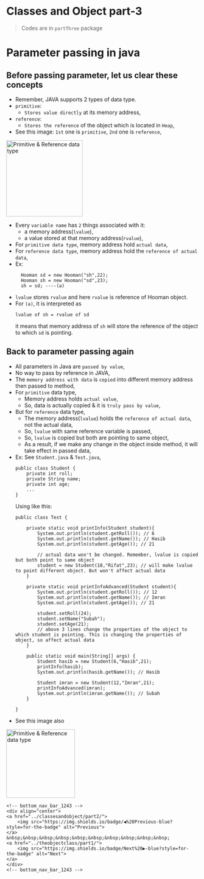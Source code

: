 
# Classes and Object part-3
> Codes are in `partThree` package

# Parameter passing in java

## Before passing parameter, let us clear these concepts
- Remember, JAVA supports 2 types of data type.
- `primitive`: 
  - `Stores value directly` at its memory address,
- `reference`:
  - `Stores the reference` of the object which is located in `Heap`,
- See this image: `1st` one is `primitive`, `2nd` one is `reference`,
<img src="files/primitive_and_reference_data.png" height="200px" alt="Primitive & Reference data type">

- Every `variable name` has `2` things associated with it: 
  - a memory address(`lvalue`),
  - a value stored at that memory address(`rvalue`),
- For `primitive data type`, memory address hold `actual data`,
- For `reference data type`, memory address hold the `reference of actual data`,
- Ex:
  ```
    Hooman sd = new Hooman("sh",22);
    Hooman sh = new Hooman("sd",23);
    sh = sd; ----(a)
    ```
- `lvalue` stores `rvalue` and here `rvalue` is reference of Hooman object.
- For `(a)`, it is interpreted as
    ```
    lvalue of sh = rvalue of sd
    ```
  it means that memory address of `sh` will store the reference of the object to which `sd` is pointing.

## Back to parameter passing again
- All parameters in Java are `passed by value`,
- No way to pass by reference in JAVA,
- The `memory address with data` is `copied` into different memory address then passed to method,
- For `primitive` data type,
  - Memory address holds `actual value`,
  - So, data is actually copied & it is `truly pass by value`,
- But for `reference` data type,
  - The memory address(`lvalue`) holds the `reference of actual data`, not the actual data,
  - So, `lvalue` with same reference variable is passed,
  - So, `lvalue` is copied but both are pointing to same object,
  - As a result, if we make any change in the object inside method, it will take effect in passed data,
- Ex: See `Student.java` & `Test.java`,
  ```
  public class Student {
      private int roll;
      private String name;
      private int age;
      ...
  }
  ```
  Using like this:
  ```
  public class Test {

      private static void printInfo(Student student){
          System.out.println(student.getRoll()); // 6
          System.out.println(student.getName()); // Hasib
          System.out.println(student.getAge()); // 21
  
          // actual data won't be changed. Remember, lvalue is copied but both point to same object
          student = new Student(18,"Rifat",23); // will make lvalue to point different object. But won't affect actual data
      }
  
      private static void printInfoAdvanced(Student student){
          System.out.println(student.getRoll()); // 12
          System.out.println(student.getName()); // Imran
          System.out.println(student.getAge()); // 21
  
          student.setRoll(24);
          student.setName("Subah");
          student.setAge(21);
          // above 3 lines change the properties of the object to which student is pointing. This is changing the properties of object, so affect actual data
      }
  
      public static void main(String[] args) {
          Student hasib = new Student(6,"Hasib",21);
          printInfo(hasib);
          System.out.println(hasib.getName()); // Hasib
  
          Student imran = new Student(12,"Imran",21);
          printInfoAdvanced(imran);
          System.out.println(imran.getName()); // Subah
      }
      
  }
  ```
- See this image also
<img src="files/primitive_reference_passing.png" height="180px" alt="Primitive & Reference data type">

    
    
    <!-- bottom_nav_bar_1243 -->
    <div align="center">
    <a href="../classesandobject/part2/">
        <img src="https://img.shields.io/badge/◀%20Previous-blue?style=for-the-badge" alt="Previous">
    </a>
    &nbsp;&nbsp;&nbsp;&nbsp;&nbsp;&nbsp;&nbsp;&nbsp;&nbsp;&nbsp;
    <a href="../theobjectclass/part1/">
        <img src="https://img.shields.io/badge/Next%20▶-blue?style=for-the-badge" alt="Next">
    </a>
    </div>
    <!-- bottom_nav_bar_1243 -->
    
